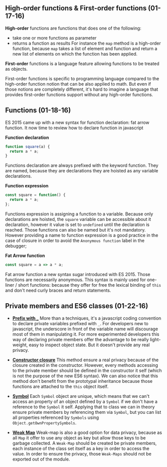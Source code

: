 ## High-order functions & First-order functions (01-17-16)

**High-order** functions are functions that does one of the following:
* take one or more functions as parameter
* returns a function as results
For instance the `map` method is a high-order function, because `map` takes a list of element and function and return a new list of elements on which the function has been applied.

**First-order** functions is a language feature allowing functions to be treated as objects.

First-order functions is specific to programming language compared to the high-order function notion that can be also applied to math. But even if those notions are completely different, it's hard to imagine a language that provides first-order functions support without any high-order functions.


## Functions (01-18-16)

ES 2015 came up with a new syntax for function declaration: fat arrow function. It now time to review how to declare function in javascript

**Function declaration**
```javascript
function square(a) {
  return a * a;
}
```
Functions declaration are always prefixed with the keyword function. They are named, because they are declarations they are hoisted as any variable declarations.

**Function expression**
```javascript
const square = function() {
  return a * a;
};
```
Functions expression is assigning a function to a variable. Because only declarations are hoisted, the `square` variable can be accessible about it declaration, however it value is set to `undefined` until the declaration is reached. Those functions can also be named but it's not mandatory. However providing a name to function expression is a good practice in the case of closure in order to avoid the `Anonymous function` label in the debugger;

**Fat Arrow function**
```javascript
const square = a => a * a;
```
Fat arrow function a new syntax sugar introduced with ES 2015. Those functions are necessarily anonymous. This syntax is mainly used for one-liner / short functions: because they offer for free the lexical binding of `this` and don't need curly braces and return statements.


## Private members and ES6 classes (01-22-16)

* **[Prefix with _](private-members-es6/underscore.js)** More than a techniques, it's a javascript coding convention to declare private variables prefixed with `_`. For developers new to javascript, the underscore in front of the variable name will discourage most of them in manipulating it. For more experimented developers this way of declaring private members offer the advantage to be really light-weight, easy to inspect object state. But it doesn't provide any real privacy.

* **[Constructor closure](private-members-es6/constructor.js)** This method ensure a real privacy because of the closure created in the constructor. However, every methods accessing to the private member should be defined in the constructor it self (which is not the purpose of the new ES6 syntax). We can also notice that this method don't benefit from the prototypal inheritance because those functions are attached to the `this` object itself.

* **[Symbol](private-members-es6/symbol.js)** Each `Symbol` object are unique, which means that we can't access an property of an object defined by a `Symbol` if we don't have a reference to the `Symbol` it self. Applying that to class we can in theory ensure private members by referencing them via `Symbol`, but you can list all properties referenced by `Symbols` using `Object.getOwnPropertySymbols`.

* **[Weak Map](private-members-es6/weak-map.js)** Weak-map is also a good option for data privacy, because as all `Map` it offer to use any object as key but allow those keys to be garbage collected. A `Weak-Map` should be created be private members, each instance of the class set itself as a key in order to access the value. In order to ensure the privacy, those `Weak-Maps` should not be exported out of the module. 
